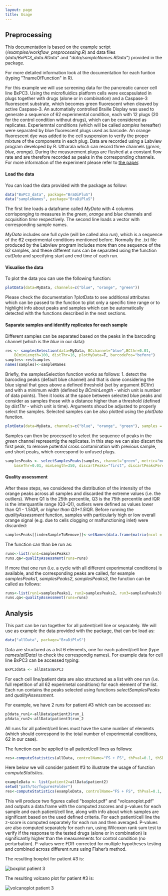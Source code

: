 ```yaml
---
layout: page
title: Usage
---
```


## Preprocessing

This documentation is based on the example script (*/examples/workflow_preprocessing.R*) and data files (*data/BxPC3_data.RData*" and "*data/sampleNames.RData*") provided in the package.

For more detailed information look at the documentation for each funtion (typing "?nameOfFunction" in R).


For this example we will use screening data for the pancreatic cancer cell line BxPC3. Using the microfluidics platform cells were excapsulated in plugs together with drugs (alone or in combination) and a Caspase-3 fluorescent substrate, which becomes green fluorescent when cleaved by active Caspase-3. An automatially controlled Braille Display was used to generate a sequence of 62 experimental condition, each with 12 plugs (20 for the control condition without drugs), which can be considered as replicates. Experiemntal conditions (which will be called *samples* hereafter) were separated by blue fluorescent plugs used as barcode. An orange fluorescent dye was added to the cell suspension to verify the proper mixture of the components in each plug. Data are recorded using a Labview program developed by R. Utharala which can record three channels (*green*, *blue*, *orange*). During the measurement plugs are flushed at a constant flow rate and are therefore recorded as peaks in the corresponding channels. For more information of the experiment please refer to [the paper](http://biorxiv.org/content/early/2016/12/14/093906).


#### Load the data

You can load the data provided with the package as follow:

```R
data("BxPC3_data", package="BraDiPluS")
data("sampleNames", package="BraDiPluS")
```

The first line loads a dataframe called *MyData* with 4 columns corrisponging to measures in the *green*, *orange* and *blue* channels and acquisition *time* respectively. The second line loads a vector with corresponding sample names.

*MyData* includes one full cycle (will be called also *run*), which is a sequence of the 62 expeirmental conditions mentioned before. Normally the .txt file produced by the Labview program includes more than one sequence of the 62 samples, and these different runs can be separated using the function *cutData* and specifying start and end time of each run.

#### Visualise the data

To plot the data you can use the following function:

```R
plotData(data=MyData, channels=c("blue", "orange", "green"))
```

Please check the documentation ?plotData to see additional attributes which can be passed to the function to plot only a specific time range or to highlight info about peaks and samples which can be automatically detected with the functions described in the next sections.

#### Saparate samples and identify replicates for each sample

Different samples can be separated based on the peaks in the barcoding channel (which is the *blue* in our data):

```R
res <- samplesSelection(data=MyData, BCchannel="blue",BCthr=0.01,
	BCminLength=100, distThr=16, plotMyData=T, barcodePos="before")
samples<-res$samples
names(samples)<-sampleNames
```

Briefly, the samplesSelection function works as follows: 1. detect the barcoding peaks (default blue channel) and that is done considering the blue signal that goes above a defined threshold (set by argument *BCthr*) and with a minimum width (defined by *BCminLength* - which unit is number of data points). Then it looks at the space between selected blue peaks and consider as samples those with a distance higher than a threshold (defined by *distThr* - which unit is time). Arguments shoud be adjusted to properly select the samples. Selected samples can be also plotted using the *plotData* function.

```R
plotData(data=MyData, channels=c("blue", "orange", "green"), samples = samples)
```

Samples can then be processed to select the sequence of peaks in the *green* channel representig the replicates. In this step we can also discart the first peak, to remove potential cross contamination with previous sample, and short peaks, which correspond to unfused plugs.

```R
samplesPeaks <- selectSamplesPeaks(samples, channel="green", metric="median",
	baseThr=0.01, minLength=350, discartPeaks="first", discartPeaksPerc=5)
```

#### Quality assessment

After these steps, we considered the distribution of the intensity of the orange peaks across all samples and discarded the extreme values (i.e. the outliers). Where Q1 is the 25th percentile, Q3 is the 75th percentile and IQR is the interquantile range (Q3-Q1), outliers were defined as values lower than Q1 - 1.5*IQR, or higher than Q3+1.5*IQR. Before running the *qualityAssessment* function, samples with particularly high or low overall orange signal (e.g. due to cells clogging or malfunctioning inlet) were discarded:

```R
samplesPeaks[[indexSampleToRemove]]<-setNames(data.frame(matrix(ncol = ncol(samplesPeaks[[indexSampleToRemove]]), nrow = 0)), colnames(samplesPeaks[[indexSampleToRemove]]))
```

The function can than be run as:

```R
runs<-list(run1=samplesPeaks)
runs.qa<-qualityAssessment(runs=runs)
```

If more that one run (i.e. a cycle with all different experimental conditions) is available, and the corresponding peaks are called, for example *samplesPeaks1*, *samplesPeaks2*, *samplesPeaks3*, the function can be called as follows:

```R
runs<-list(run1=samplesPeaks1, run2=samplesPeaks2, run3=samplesPeaks3)
runs.qa<-qualityAssessment(runs=runs)
```

## Analysis

This part can be run together for all patient/cell line or separately. We will use as example the data provided with the package, that can be load as:

```R
data("allData", package="BraDiPluS")
```

Data are structured as a list 6 elements, one for each patient/cell line (type *names(allData)* to check the correspondig names). For example data for cell line BxPC3 can be accessed typing:

```R
BxPC3data <- allData$BxPC3
```

For each cell line/patient data are also structured as a list with one run (i.e. full repetition of all 62 experimetal conditions) for each element of the list. Each run contains the peaks selected using functions *selectSamplesPeaks* and *qualityAssessment*.

For example, we have 2 runs for patient #3 which can be accessed as:

```R
p3data_run1<-allData$patient3$run_1
p3data_run2<-allData$patient3$run_2
```

All runs for all patient/cell lines must have the same number of elements (which should correspond to the total number of experimental conditions, 62 in our case).

The function can be applied to all patient/cell lines as follows:

```R
res<-computeStatistics(allData, controlName="FS + FS", thPval=0.1, thSD=1.5, subsample=F, saveFiles=T)
```

Here below we will consider patient #3 to illustrate the usage of function *computeStatistics*.

```R
exampleData <- list(patient2=allData$patient2)
setwd("path/to/fuguresFolder")
res<-computeStatistics(exampleData, controlName="FS + FS", thPval=0.1, thSD=1.5, subsample=F, saveFiles=T)
```

This will produce two figures called "boxplot.pdf" and "volcanoplot.pdf" and outputs a data.frame with the computed zscores and p-values for each sample and each patient/cell line, along with info about which samples are significant based on the used defined criteria. For each patient/cell line the z-score is computed separately for each run and then averaged. P-values are also computed separately for each run, using Wilcoxon rank sum test to verify if the response to the tested drugs (alone or in combination) is significantly higher than the measurements for control condition (no perturbation). P-values were FDR-corrected for multiple hypotheses testing and combined across different runs using Fisher’s method.

The resulting boxplot for patient #3 is:

![boxplot patient 3](https://github.com/saezlab/BraDiPluS/blob/gh-pages/public/fig/boxplot_p3.jpg?raw=true)


The resulting volcano plot for patient #3 is:

![volcanoplot patient 3](https://github.com/saezlab/BraDiPluS/blob/gh-pages/public/fig/volcanoplot_p3.jpg?raw=true)

